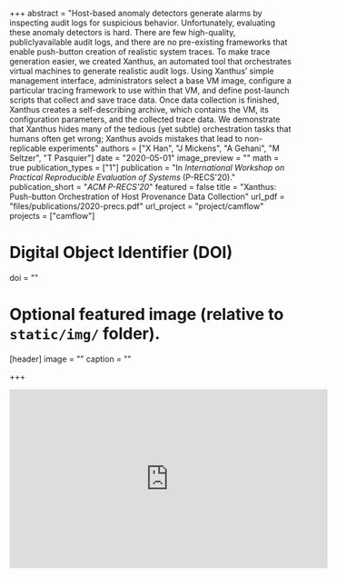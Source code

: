 +++
abstract = "Host-based anomaly detectors generate alarms by inspecting audit logs for suspicious behavior. Unfortunately, evaluating these anomaly detectors is hard. There are few high-quality, publiclyavailable audit logs, and there are no pre-existing frameworks that enable push-button creation of realistic system traces. To make trace generation easier, we created Xanthus, an automated tool that orchestrates virtual machines to generate realistic audit logs. Using Xanthus’ simple management interface, administrators select a base VM image, configure a particular tracing framework to use within that VM, and define post-launch scripts that collect and save trace data. Once data collection is finished, Xanthus creates a self-describing archive, which contains the VM, its configuration parameters, and the collected trace data. We demonstrate that Xanthus hides many of the tedious (yet subtle) orchestration tasks that humans often get wrong; Xanthus avoids mistakes that lead to non-replicable experiments"
authors = ["X Han", "J Mickens", "A Gehani", "M Seltzer", "T Pasquier"]
date = "2020-05-01"
image_preview = ""
math = true
publication_types = ["1"]
publication = "In *International Workshop on Practical Reproducible Evaluation of Systems* (P-RECS'20)."
publication_short = "*ACM P-RECS'20*"
featured = false
title = "Xanthus: Push-button Orchestration of Host Provenance Data Collection"
url_pdf = "files/publications/2020-precs.pdf"
url_project = "project/camflow"
projects = ["camflow"]

# Digital Object Identifier (DOI)
doi = ""

# Optional featured image (relative to `static/img/` folder).
[header]
image = ""
caption = ""

+++

<div align="center">
<iframe width="560" height="315" src="https://www.youtube.com/embed/50PpVxcy5WM?start=4017" frameborder="0" allow="accelerometer; autoplay; clipboard-write; encrypted-media; gyroscope; picture-in-picture" allowfullscreen></iframe>
</div>
